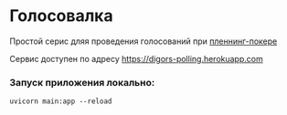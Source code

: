 # Голосовалка

Простой серис дляя проведения голосований при [пленнинг-покере](https://ru.wikipedia.org/wiki/%D0%9F%D0%BE%D0%BA%D0%B5%D1%80_%D0%BF%D0%BB%D0%B0%D0%BD%D0%B8%D1%80%D0%BE%D0%B2%D0%B0%D0%BD%D0%B8%D1%8F)

Сервис доступен по адресу
https://digors-polling.herokuapp.com

### Запуск приложения локально:
```shell
uvicorn main:app --reload
```